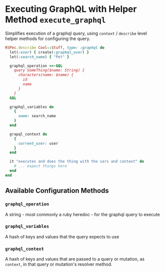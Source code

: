 # Executing GraphQL with Helper Method `execute_graphql`

Simplifies execution of a graphql query, using `context` / `describe` level helper
methods for configuring the query.

```ruby
RSPec.describe Cool::Stuff, type: :graphql do
  let(:user) { create(:graphql_user) }
  let(:search_name) { "Pet" }

  graphql_operation <<-GQL
    query SomeThing($name: String) {
      characters(name: $name) {
        id
        name
      }
    }
  GQL

  graphql_variables do
    {
      name: search_name
    }
  end

  grapql_context do
    {
      current_user: user
    }
  end

  it "executes and does the thing with the vars and context" do
    # ... expect things here
  end
end
```

## Available Configuration Methods

### `graphql_operation`

A string - most commonly a ruby heredoc - for the graphql query to execute

### `graphql_variables`

A hash of keys and values that the query expects to use

### `graphql_context`

A hash of keys and values that are passed to a query or mutation, as `context`, in that query or mutation's resolver method.
